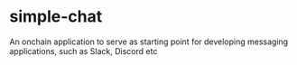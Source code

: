 # simple-chat
An onchain application to serve as starting point for developing messaging applications, such as Slack, Discord etc
